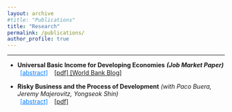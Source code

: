 ```yaml
---
layout: archive
#title: "Publications"
title: "Research"
permalink: /publications/
author_profile: true
---
```


<style>
    .btn {
    display: inline-block;
    background-color: #007bff;
    color: white;
    padding: 0.375rem 0.75rem;
    margin-right: 5px;
    text-align: center;
    text-decoration: none;
    border: none;
    border-radius: 0.25rem;
    cursor: pointer;
    transition: background-color 0.3s ease;
  }
  
  .btn:hover {
    background-color: #0056b3;
  }
  
  .link-btn {
    background: none;
    border: none;
    color: #007bff;
    text-decoration: underline;
    cursor: pointer;
    font: inherit;
    margin-right: 5px;
  }
  
  .link-btn:hover {
    color: #0056b3;
    text-decoration: underline;
  }
</style>

  

<!-- ## Social Science -->
___
* **Universal Basic Income for Developing Economies** ***(Job Market Paper)*** <br>
<button class="link-btn" onclick="toggleAbstract('abstract1')">[abstract]</button>
<a href="https://kuldeepsingh-econ.github.io/files/JMP.pdf" target="_blank" rel="noopener"> [pdf] </a> <a href="https://blogs.worldbank.org/impactevaluations/ubi-financing-and-its-long-term-impacts-economies-large-informal-sector-guest" target="_blank" rel="noopener"> [World Bank Blog] </a> <br>
<div id="abstract1" style="display:none;">
Universal Basic Income (UBI) has gained traction as an anti-poverty policy for developing economies, but financing it poses challenges due to the vast informal sector that remains outside the income tax net. This paper analyzes the feasibility of financing UBI under alternative financing schemes and studies the long-term aggregate and distributional effects of UBI in developing countries. I build a general equilibrium life cycle model with incomplete markets that incorporates the decision to work in either the formal or informal sector. After calibrating it to Indian data, I find that a UBI equal to half the international poverty line cannot be financed through labor income taxes. An increase in labor income tax shrinks the formal sector, decreases labor supply and reduces human capital accumulation, ultimately leading to reduced tax revenues. Financing UBI via consumption taxes is feasible but results in lower output, capital, and aggregate labor, as well as an increase in income and wealth inequality. Furthermore, I highlight that UBI and taxes have opposing effects on the size of the formal sector.
</div>

* **Risky Business and the Process of Development** _(with Paco Buera, Jeremy Majerovitz, Yongseok Shin)_ <br>
<button class="link-btn" onclick="toggleAbstract('abstract2')">[abstract]</button>
<a href="https://kuldeepsingh-econ.github.io/files/Irreversible_Capital_Jan2024_paper.pdf" target="_blank" rel="noopener"> [pdf] </a> <br>
<div id="abstract2" style="display:none;">
Risk is an important factor that affects investment decisions, especially for undiversified entrepreneurs in less developed economies. Yet standard macro models of financial frictions do not incorporate risk: short-term returns are known in advance, and investment is fully reversible. Thus, even if entrepreneurs are risk averse and credit constrained, they will invest all of their assets in the firm, until the marginal product of capital equals the interest rate. As a result, standard models often find that productive entrepreneurs quickly save their way out of credit constraints, limiting the effect of financial frictions on output and aggregate productivity. We incorporate risk into a model of financial frictions, by making investment partially irreversible. Productive entrepreneurs accumulate capital substantially more slowly than in the first-best, leading to a reduction in aggregate productivity. Credit can play a role in undoing these frictions if firms have an option to default. Default creates a state-contingent contract, in which the entrepreneur repays if productivity stays high and defaults if productivity falls; this encourages investment and improves welfare through risk-sharing with the bank.
</div>

<script>
function toggleAbstract(id) {
  var abstract = document.getElementById(id);
  if (abstract.style.display === "none") {
    abstract.style.display = "block";
  } else {
    abstract.style.display = "none";
  }
}
</script>

<!-- {% if author.googlescholar %}
  You can also find my articles on <u><a href="{{author.googlescholar}}">my Google Scholar profile</a>.</u>
{% endif %}

{% include base_path %}

{% for post in site.publications reversed %}
  {% include archive-single.html %}
{% endfor %} -->

